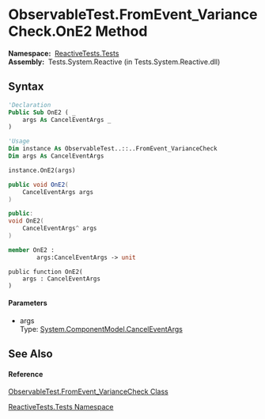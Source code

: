 # ObservableTest.FromEvent\_VarianceCheck.OnE2 Method

**Namespace:**  [ReactiveTests.Tests](ReactiveTests.Tests\ReactiveTests.Tests.md)  
**Assembly:**  Tests.System.Reactive (in Tests.System.Reactive.dll)

## Syntax

```vb
'Declaration
Public Sub OnE2 ( _
    args As CancelEventArgs _
)
```

```vb
'Usage
Dim instance As ObservableTest..::..FromEvent_VarianceCheck
Dim args As CancelEventArgs

instance.OnE2(args)
```

```csharp
public void OnE2(
    CancelEventArgs args
)
```

```c++
public:
void OnE2(
    CancelEventArgs^ args
)
```

```fsharp
member OnE2 : 
        args:CancelEventArgs -> unit 
```

```jscript
public function OnE2(
    args : CancelEventArgs
)
```

#### Parameters

- args  
  Type: [System.ComponentModel.CancelEventArgs](https://msdn.microsoft.com/en-us/library/9ws52wzb)

## See Also

#### Reference

[ObservableTest.FromEvent\_VarianceCheck Class](ObservableTest.FromEvent\ObservableTest.FromEvent_VarianceCheck.md)

[ReactiveTests.Tests Namespace](ReactiveTests.Tests\ReactiveTests.Tests.md)





